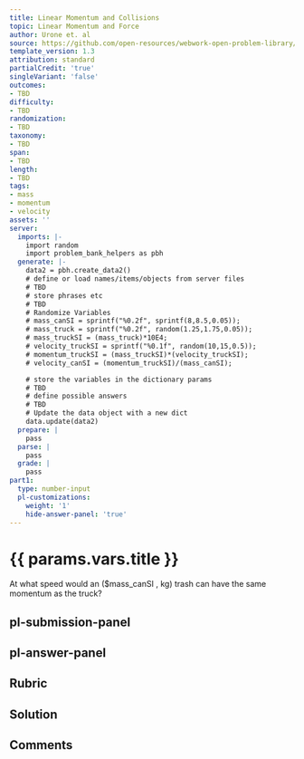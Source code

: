 ```yaml
---
title: Linear Momentum and Collisions
topic: Linear Momentum and Force
author: Urone et. al
source: https://github.com/open-resources/webwork-open-problem-library/tree/master/Contrib/BrockPhysics/College_Physics_Urone/8.Linear_Momentum_and_Collisions/8-01.Linear_Momentum_and_Force/NU_U17_08_01_004.pg
template_version: 1.3
attribution: standard
partialCredit: 'true'
singleVariant: 'false'
outcomes:
- TBD
difficulty:
- TBD
randomization:
- TBD
taxonomy:
- TBD
span:
- TBD
length:
- TBD
tags:
- mass
- momentum
- velocity
assets: ''
server:
  imports: |-
    import random
    import problem_bank_helpers as pbh
  generate: |-
    data2 = pbh.create_data2()
    # define or load names/items/objects from server files
    # TBD
    # store phrases etc
    # TBD
    # Randomize Variables
    # mass_canSI = sprintf("%0.2f", sprintf(8,8.5,0.05));
    # mass_truck = sprintf("%0.2f", random(1.25,1.75,0.05));
    # mass_truckSI = (mass_truck)*10E4;
    # velocity_truckSI = sprintf("%0.1f", random(10,15,0.5));
    # momentum_truckSI = (mass_truckSI)*(velocity_truckSI);
    # velocity_canSI = (momentum_truckSI)/(mass_canSI);

    # store the variables in the dictionary params
    # TBD
    # define possible answers
    # TBD
    # Update the data object with a new dict
    data.update(data2)
  prepare: |
    pass
  parse: |
    pass
  grade: |
    pass
part1:
  type: number-input
  pl-customizations:
    weight: '1'
    hide-answer-panel: 'true'
---
```


# {{ params.vars.title }} 


At what speed would an ($mass_canSI , kg) trash can have the same momentum as the truck?


## pl-submission-panel 


## pl-answer-panel 


## Rubric 


## Solution 


## Comments 


